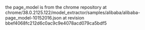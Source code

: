 the page_model is from the chrome repository at
chrome/38.0.2125.122/model_extractor/samples/alibaba/alibaba-page_model-10152016.json
at revision bbef4068fc212d6c0ac9c9e4078acd079ca5bdf5
